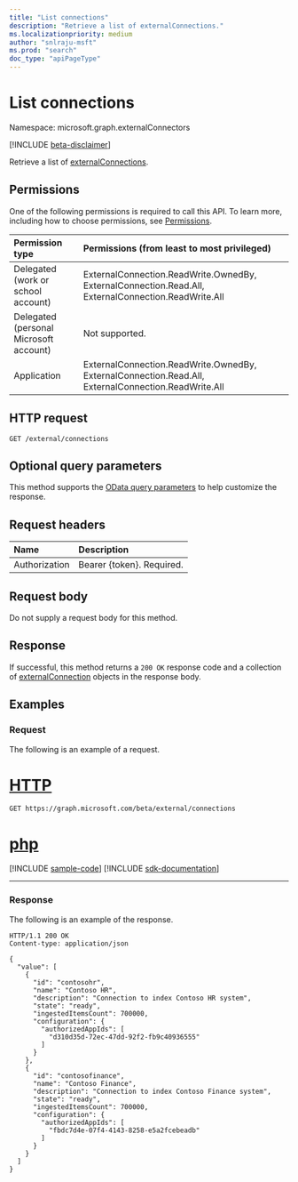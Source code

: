 ```yaml
---
title: "List connections"
description: "Retrieve a list of externalConnections."
ms.localizationpriority: medium
author: "snlraju-msft"
ms.prod: "search"
doc_type: "apiPageType"
---
```


# List connections

Namespace: microsoft.graph.externalConnectors

[!INCLUDE [beta-disclaimer](../../includes/beta-disclaimer.md)]

Retrieve a list of [externalConnections](../resources/externalconnectors-externalconnection.md).

## Permissions

One of the following permissions is required to call this API. To learn more, including how to choose permissions, see [Permissions](/graph/permissions-reference).

| Permission type                        | Permissions (from least to most privileged) |
|:---------------------------------------|:--------------------------------------------|
| Delegated (work or school account)     | ExternalConnection.ReadWrite.OwnedBy, ExternalConnection.Read.All, ExternalConnection.ReadWrite.All |
| Delegated (personal Microsoft account) | Not supported. |
| Application                            | ExternalConnection.ReadWrite.OwnedBy, ExternalConnection.Read.All, ExternalConnection.ReadWrite.All |

## HTTP request

<!-- { "blockType": "ignored" } -->

```http
GET /external/connections
```

## Optional query parameters

This method supports the [OData query parameters](/graph/query-parameters) to help customize the response.

## Request headers

| Name          | Description               |
|:--------------|:--------------------------|
| Authorization | Bearer {token}. Required. |

## Request body

Do not supply a request body for this method.

## Response

If successful, this method returns a `200 OK` response code and a collection of [externalConnection](../resources/externalconnectors-externalconnection.md) objects in the response body.

## Examples

### Request

The following is an example of a request.


# [HTTP](#tab/http)
<!-- {
  "blockType": "request",
  "name": "get_connections"
}-->

```msgraph-interactive
GET https://graph.microsoft.com/beta/external/connections
```

# [php](#tab/php)
[!INCLUDE [sample-code](../includes/snippets/php/get-connections-php-snippets.md)]
[!INCLUDE [sdk-documentation](../includes/snippets/snippets-sdk-documentation-link.md)]

---


<!-- markdownlint-disable MD024 -->
### Response
<!-- markdownlint-enable MD024 -->

The following is an example of the response.

<!-- {
  "blockType": "response",
  "truncated": true,
  "@odata.type": "microsoft.graph.externalConnectors.externalConnection",
  "isCollection": true
} -->

```http
HTTP/1.1 200 OK
Content-type: application/json

{
  "value": [
    {
      "id": "contosohr",
      "name": "Contoso HR",
      "description": "Connection to index Contoso HR system",
      "state": "ready",
      "ingestedItemsCount": 700000,
      "configuration": {
        "authorizedAppIds": [
          "d310d35d-72ec-47dd-92f2-fb9c40936555"
        ]
      }
    },
    {
      "id": "contosofinance",
      "name": "Contoso Finance",
      "description": "Connection to index Contoso Finance system",
      "state": "ready",
      "ingestedItemsCount": 700000,
      "configuration": {
        "authorizedAppIds": [
          "fbdc7d4e-07f4-4143-8258-e5a2fcebeadb"
        ]
      }
    }
  ]
}
```

<!-- uuid: 16cd6b66-4b1a-43a1-adaf-3a886856ed98
2019-02-04 14:57:30 UTC -->
<!-- {
  "type": "#page.annotation",
  "description": "List connections",
  "keywords": "",
  "section": "documentation",
  "tocPath": ""
}-->
